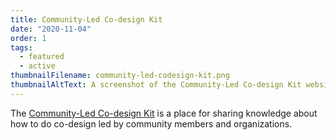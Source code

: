 ```yaml
---
title: Community-Led Co-design Kit
date: "2020-11-04"
order: 1
tags:
  - featured
  - active
thumbnailFilename: community-led-codesign-kit.png
thumbnailAltText: A screenshot of the Community-Led Co-design Kit website
---
```

The [Community-Led Co-design Kit](https://co-design.inclusivedesign.ca/) is a place for sharing knowledge about how to
do co-design led by community members and organizations.
